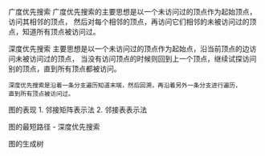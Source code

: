 
广度优先搜索
    广度优先搜索的主要思想是以一个未访问过的顶点作为起始顶点，访问其相邻的顶点，
    然后对每个相邻的顶点，再访问它们相邻的未被访问过的顶点，知道所有顶点被访问过。

深度优先搜索
    主要思想是以一个未访问过的顶点作为起始点，沿当前顶点的边访问未被访问过的顶点，
    当没有访问顶点的时候则回到上一个顶点，继续试探访问别的顶点，直到所有顶点都被访问。

    深度优先搜索是沿着一条分支遍历知道末端，然后回溯，再沿着另外一条分支进行遍历，
    直到所有顶点被访问过。


图的表现
    1. 邻接矩阵表示法
    2. 邻接表表示法

图的最短路径
    - 深度优先搜索

图的生成树
